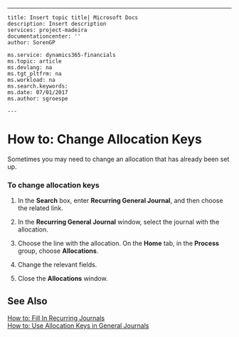 ---
    title: Insert topic title| Microsoft Docs
    description: Insert description
    services: project-madeira
    documentationcenter: ''
    author: SorenGP

    ms.service: dynamics365-financials
    ms.topic: article
    ms.devlang: na
    ms.tgt_pltfrm: na
    ms.workload: na
    ms.search.keywords:
    ms.date: 07/01/2017
    ms.author: sgroespe

    ---
# How to: Change Allocation Keys
Sometimes you may need to change an allocation that has already been set up.  
  
### To change allocation keys  
  
1.  In the **Search** box, enter **Recurring General Journal**, and then choose the related link.  
  
2.  In the **Recurring General Journal** window, select the journal with the allocation.  
  
3.  Choose the line with the allocation. On the **Home** tab, in the **Process** group, choose **Allocations**.  
  
4.  Change the relevant fields.  
  
5.  Close the **Allocations** window.  
  
## See Also  
 [How to: Fill In Recurring Journals](../Finance/how-to-fill-in-recurring-journals.md)   
 [How to: Use Allocation Keys in General Journals](../Finance/how-to-use-allocation-keys-in-general-journals.md)